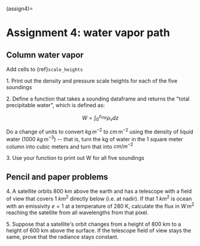 (assign4)=
# Assignment 4: water vapor path

## Column water vapor

Add cells to {ref}`scale_heights`

1\.  Print out the density and pressure scale heights for each of the five soundings

2\.  Define a function that takes a sounding dataframe and returns the "total precipitable water", which is defined as:

$$W = \int_0^{z_{top}} \rho_v dz $$

Do a change of units to convert $kg\,m^{-2}$ to $cm\,m^{-2}$ using the density of liquid water (1000 $kg\,m^{-3}$) -- that is, turn the kg of water in the 1 square meter column into cubic meters and turn that into $cm/m^{-2}$

3\.  Use your function to print out W for all five soundings


## Pencil and paper problems


4\. A satellite orbits 800 km above the earth and has a telescope with a field of view
   that covers 1 $km^2$ directly below (i.e. at nadir).  If that 1 $km^2$ is ocean with
   an emissivity $e=1$ at a temperature
   of 280 K, calculate the flux in $W\,m^2$ reaching the satellite from all wavelengths
   from that pixel.



5\. Suppose that a satellite's orbit changes from a height of 800 km to a height of 600 km
   above the surface.  If the telescope field of view stays the same, prove that
   the radiance stays constant.
